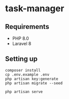 # task-manager

## Requirements
- PHP 8.0
- Laravel 8

## Setting up
```
composer install
cp .env.example .env
php artisan key:generate
php artisan migrate --seed

php artisan serve
```
